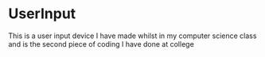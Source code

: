 # UserInput
This is a user input device I have made whilst in my computer science class and is the second piece of coding I have done at college
